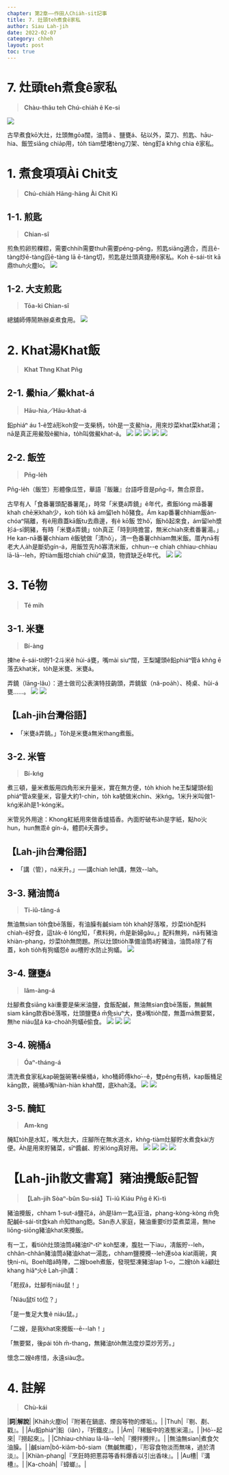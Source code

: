 ```yaml
---
chapter: 第2章——作田人Chia̍h-si̍t記事
title: 7. 灶頭teh煮食ê家私
author: Siau Lah-jih
date: 2022-02-07
category: chheh
layout: post
toc: true
---
```



# 7. 灶頭teh煮食ê家私
> **Chàu-thâu teh Chú-chia̍h ê Ke-si**

![](../too5/09/9-4-8a.匏仔匏桸陳慶芳.jpg)

古早煮食kō͘大灶，灶頭無gōa闊，油筒á 、鹽甕á、砧以外，菜刀、煎匙、hāu-hia、飯笠siāng chia̍p用，to̍h tiàm壁堵tèng刀架、tèng釘á khǹg chia ê家私。

# 1. 煮食項項Ài Chit支
>**Chú-chia̍h Hāng-hāng Ài Chit Ki**

## 1-1. 煎匙
>**Chian-sî**

煎魚煎卵煎粿粽，需要chhi̍h需要thuh需要péng-pêng，煎匙siāng適合，而且ē-tàng炒ē-tàng舀ē-tàng lā ē-tàng切，煎匙是灶頭真捷用ê家私。Koh ē-sái-tit kā鼎thuh火塵lo͘。
![](../too5/09/9-4-18.煎匙.jpg)

## 1-2. 大支煎匙
>**Tōa-ki Chian-sî**

總舖師傅鬧熱辦桌煮食用。
![](../too5/09/9-4-19.大支煎匙陳正雄.jpg)

# 2. Khat湯Khat飯
>**Khat Thng Khat Pn̄g**

## 2-1. 鱟hia／鱟khat-á
>**Hāu-hia／Hāu-khat-á**

鉛phiáⁿ áu 1-ê笠á形koh安一支柴柄，to̍h是一支鱟hia，用來炒菜khat菜khat湯；nā是真正用鱟殼ê鱟hia，to̍h叫做鱟khat-á。
![](../too5/09/9-4-5.鱟桸.jpg)
![](../too5/09/9-4-6.泔杓仔鱟桸.jpg)
![](../too5/09/9-4-6b.飯坩鱟桸.jpg)
![](../too5/09/9-4-6a.鱟桸六堆文化園區.jpg)
![](../too5/09/9-4-6c.鱟蕭惠麗.jpg)

## 2-2. 飯笠
>**Pn̄g-le̍h**

Pn̄g-le̍h（飯笠）形體像瓜笠，華語『飯籬』台語呼音是pn̄g-lî，無合原音。

古早有人「食番薯頭配番薯尾」，時常「米甕á弄鐃」ê年代，煮飯lóng mā番薯khah chē米khah少，koh tio̍h kā ám留leh hō͘豬食。Ám kap番薯chhiam飯án-chóaⁿ隔離，有ê用鼎蓋kā飯tu去鼎邊，有ê kō͘飯 笠hô͘，飯hô͘起來食，ám留leh漿衫á-sī飼豬，有時「米甕á弄鐃」to̍h真正「時到時擔當，無米chiah來煮番薯湯。」He kan-nā番薯chhiam ê飯號做「清hô͘」，清一色番薯chhiam無米飯。厝內nā有老大人a̍h是斷奶gín-á，用飯笠先hô͘寡清米飯，chhun--e chiah chhiau-chhiau lā-lā--leh，貯tiàm飯坩chiah chiūⁿ桌頂，物資缺乏ê年代。
![](../too5/09/9-4-7.飯坩.jpg)
![](../too5/09/9-4-8.飯笠.jpg)


# 3. Té物
>**Té mi̍h**
  

## 3-1. 米甕
>**Bí-àng**

揀he ē-sái-tit貯1-2斗米ê húi-á甕，嘴mài siuⁿ闊，王梨罐頭ê鉛phiáⁿ管á khǹg ē落去khat米，to̍h是米甕、米甕á。

弄鐃（lāng-lâu）：道士做司公表演特技齣頭，弄鐃鈸（nâ-poa̍h）、椅桌、hûi-á甕‥‥‥。
![](../too5/09/9-4-26.甕仔.jpg)
![](../too5/09/9-4-27.甕仔.jpg)

## 【Lah-jih台灣俗語】
- 「米甕á弄鐃。」To̍h是米甕á無米thang煮飯。

## 3-2. 米管
>**Bí-kńg**
  
煮三頓，量米煮飯用四角形米升量米，實在無方便，to̍h khioh he王梨罐頭ê鉛phiáⁿ管á來量米，容量大約1-chin，to̍h ka號做米chin、米kńg。1米升米叫做1-kńg米a̍h是1-kóng米。

米管另外用途：Khong紅紙用來做香爐插香。內面貯破布a̍h是字紙，點ho͘火hun，hun無乖ê gín-á，體罰ê夭壽步。

## 【Lah-jih台灣俗語】
- 「講（管），ná米升。」──講chiah leh講，無效--lah。

## 3-3. 豬油筒á
>**Ti-iû-tâng-á**

無油無sian to̍h食bē落飯，有油臊有鹹siam to̍h khah好落喉，炒菜tio̍h配料chiah-ē好食，這ta̍k-ê lóng知，「煮料夠，m̄是新婦gâu。」配料無夠，nā有豬油khiàn-phang，炒菜to̍h無問題。所以灶頭tio̍h準備油筒á貯豬油，油筒á除了有蓋，koh tio̍h有狗蟻怨ê au槽貯水防止狗蟻。
![](../too5/09/9-4-9.豬油筒仔.jpg)

## 3-4. 鹽甕á
>**Iâm-àng-á**

灶腳煮食siāng kài重要是柴米油鹽，食飯配鹹，無油無sian食bē落飯，無鹹無siam kāng款吞bē落喉，灶頭鹽甕á m̄免siuⁿ大，甕á嘴tio̍h闊，無蓋mā無要緊，無he niáu鼠á ka-choa̍h狗蟻ē偷食。
![](../too5/09/9-4-10.甕仔.jpg)
![](../too5/09/9-4-10a.鹽甕仔.jpg)
![](../too5/09/9-4-10b.豆乳甕仔.jpg)

## 3-4. 碗桶á
>**Óaⁿ-tháng-á**
  
清洗煮食家私kap碗盤碗箸ê柴桶á，kho͘桶師傅kho͘--ê，雙pêng有柄，kap飯桶足kāng款，碗桶á嘴hiàn-hiàn khah闊，底khah淺。
![](../too5/09/9-4-28.碗桶仔.jpg)
![](../too5/09/9-4-29.碗桶仔.jpg)

## 3-5. 醃缸
>**Am-kng**
  
醃缸to̍h是水缸，嘴大肚大，庄腳所在無水道水，khǹg-tiàm灶腳貯水煮食kài方便。A̍h是用來貯豬菜，sīⁿ醬鹹、貯米lóng真好用。
![](../too5/09/9-4-24.醃缸.jpg)
![](../too5/09/9-4-25.醃缸.jpg)
![](../too5/09/9-4-25a.醃缸.jpg)
![](../too5/09/9-4-25b.醃缸.jpg)

# 【Lah-jih散文書寫】豬油攪飯ê記智
>**【Lah-jih Sòaⁿ-bûn Su-siá】Ti-iû Kiáu Pn̄g ê Kì-tì**
  

豬油攪飯，chham 1-sut-á鹽花á，a̍h是lâm一匙á豆油，phang-kòng-kòng m̄免配鹹ē-sái-tit食kah m̄知thang飽。Sàn赤人家庭，豬油重要tī炒菜煮菜湯，無he liōng-siōng豬油khat來攪飯。

有一工，看tio̍h灶頭油筒á豬油tīⁿ-tīⁿ koh堅凍，腹肚一下iau，凊飯貯--leh，chhân-chhân豬油筒á豬油khat一湯匙，chham鹽攪攪--leh連sòa kiat兩碗，爽快ni-ni。Boeh暗á時陣，二嫂boeh煮飯，發現堅凍豬油lap 1-o，二嫂to̍h kā顧灶khang hiâⁿ火ê Lah-jih講：

「屘叔á，灶腳有niáu鼠！」

「Niáu鼠tī tó位？」

「是一隻足大隻ê niáu鼠。」

「二嫂，是我khat來攪飯--ē--lah！」

「無要緊，後pái to̍h m̄-thang，無豬油to̍h無法度炒菜炒芳芳。」
  
懷念二嫂ê疼惜，永遠siàu念。

# 4. 註解
> **Chù-kái**

|**詞**|**解說**|
|Kha̍h火塵lo͘|『附著在鍋底、煙囪等物的煙垢』。|
|Thuh|『剔、剷、戳』。|
|Áu鉛phiáⁿ|鉛（iân），『折鐵皮』。|
|Ám|『稀飯中的液態米湯』。|
|Hô͘--起來|『撈起來』。|
|Chhiau-chhiau lā-lā--leh|『攪拌攪拌』。|
|無油無sian|煮食欠油臊。|
|鹹siam|bô-kiâm-bô-siam（無鹹無纖），『形容食物淡而無味，過於清淡』。|
|Khiàn-phang|『烹飪時把蔥蒜等香料爆香以引出香味』。|
|Au槽|『溝槽』。|
|Ka-choa̍h|『蟑螂』。|
